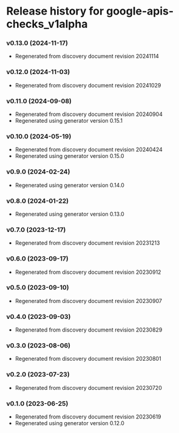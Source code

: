 # Release history for google-apis-checks_v1alpha

### v0.13.0 (2024-11-17)

* Regenerated from discovery document revision 20241114

### v0.12.0 (2024-11-03)

* Regenerated from discovery document revision 20241029

### v0.11.0 (2024-09-08)

* Regenerated from discovery document revision 20240904
* Regenerated using generator version 0.15.1

### v0.10.0 (2024-05-19)

* Regenerated from discovery document revision 20240424
* Regenerated using generator version 0.15.0

### v0.9.0 (2024-02-24)

* Regenerated using generator version 0.14.0

### v0.8.0 (2024-01-22)

* Regenerated using generator version 0.13.0

### v0.7.0 (2023-12-17)

* Regenerated from discovery document revision 20231213

### v0.6.0 (2023-09-17)

* Regenerated from discovery document revision 20230912

### v0.5.0 (2023-09-10)

* Regenerated from discovery document revision 20230907

### v0.4.0 (2023-09-03)

* Regenerated from discovery document revision 20230829

### v0.3.0 (2023-08-06)

* Regenerated from discovery document revision 20230801

### v0.2.0 (2023-07-23)

* Regenerated from discovery document revision 20230720

### v0.1.0 (2023-06-25)

* Regenerated from discovery document revision 20230619
* Regenerated using generator version 0.12.0

